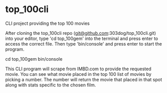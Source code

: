 # top_100cli
CLI project providing the top 100 movies

After cloning the top_100cli repo (git@github.com:303dog/top_100cli.git) into your editor, type 'cd top_100gem' into the terminal and press enter to access the correct file.  Then type 'bin/console' and press enter to start the program.

cd top_100gem
bin/console

This CLI program will scrape from IMBD.com to provide the requested movie. You can see what movie placed in the top 100 list of movies by picking a number. The number will return the movie that placed in that spot along with stats specific to the chosen film.
